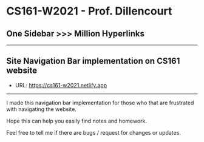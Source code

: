 # CS161-W2021 - Prof. Dillencourt
## One Sidebar >>> Million Hyperlinks

---

## Site Navigation Bar implementation on CS161 website

* URL: https://cs161-w2021.netlify.app

---

I made this navigation bar implementation for those who that are frustrated with navigating the website. 

Hope this can help you easily find notes and homework. 

Feel free to tell me if there are bugs / request for changes or updates.
